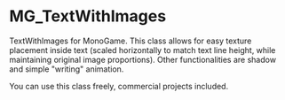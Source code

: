 # MG_TextWithImages

TextWithImages for MonoGame.
This class allows for easy texture placement inside text (scaled horizontally to match text line height, while maintaining original image proportions).
Other functionalities are shadow and simple "writing" animation.

You can use this class freely, commercial projects included.
